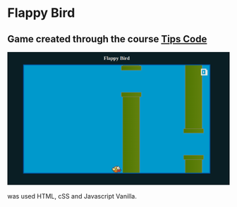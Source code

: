 # Flappy Bird

## Game created through the course [Tips Code](https://tipscode.com.br/)

![flappy-bird](./imagens/Screenshot%20from%202023-05-12%2017-12-37.png)

was used HTML, cSS and Javascript Vanilla.
